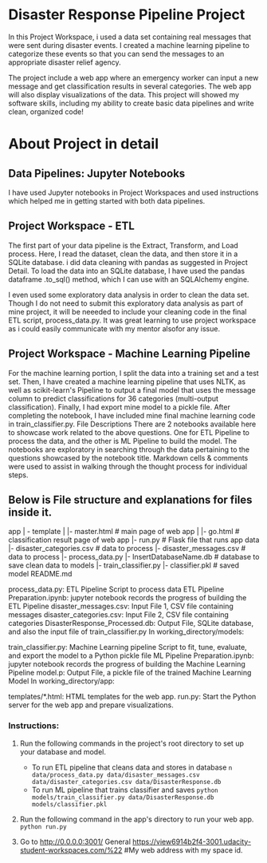 # Disaster Response Pipeline Project
In this Project Workspace, i used a data set containing real messages that were sent during disaster events. I created a machine learning pipeline to categorize these events so that you can send the messages to an appropriate disaster relief agency.

The project include a web app where an emergency worker can input a new message and get classification results in several categories. The web app will also display visualizations of the data. This project will showed my software skills, including my ability to create basic data pipelines and write clean, organized code!


# About Project in detail
## Data Pipelines: Jupyter Notebooks
I have used Jupyter notebooks in Project Workspaces and used instructions which helped me in getting started with both data pipelines. 

## Project Workspace - ETL
The first part of your data pipeline is the Extract, Transform, and Load process. Here, I read the dataset, clean the data, and then store it in a SQLite database. i did  data cleaning with pandas as suggested in Project Detail. To load the data into an SQLite database, I have used the pandas dataframe .to_sql() method, which I can use with an SQLAlchemy engine.

I even used some exploratory data analysis in order to clean the data set. Though I do not need to submit this exploratory data analysis as part of mine project, it will be neeeded to include your cleaning code in the final ETL script, process_data.py. It was great learning to use project workspace as i could easily communicate with my mentor alsofor any issue.

## Project Workspace - Machine Learning Pipeline
For the machine learning portion, I split the data into a training set and a test set. Then, I have created a machine learning pipeline that uses NLTK, as well as scikit-learn's Pipeline to output a final model that uses the message column to predict classifications for 36 categories (multi-output classification). Finally, I had export mine model to a pickle file. After completing the notebook, I have included mine final machine learning code in train_classifier.py.
File Descriptions
There are 2 notebooks available here to showcase work related to the above questions. One for ETL Pipeline to process the data, and the other is ML Pipeline to build the model. The notebooks are exploratory in searching through the data pertaining to the questions showcased by the notebook title. Markdown cells & comments were used to assist in walking through the thought process for individual steps.

## Below is File structure and explanations for files inside it.
app
| - template
| |- master.html # main page of web app
| |- go.html # classification result page of web app
|- run.py # Flask file that runs app
data
|- disaster_categories.csv # data to process
|- disaster_messages.csv # data to process
|- process_data.py
|- InsertDatabaseName.db # database to save clean data to
models
|- train_classifier.py
|- classifier.pkl # saved model
README.md


process_data.py: ETL Pipeline Script to process data
ETL Pipeline Preparation.ipynb: jupyter notebook records the progress of building the ETL Pipeline
disaster_messages.csv: Input File 1, CSV file containing messages
disaster_categories.csv: Input File 2, CSV file containing categories
DisasterResponse_Processed.db: Output File, SQLite database, and also the input file of train_classifier.py
In working_directory/models:

train_classifier.py: Machine Learning pipeline Script to fit, tune, evaluate, and export the model to a Python pickle file
ML Pipeline Preparation.ipynb: jupyter notebook records the progress of building the Machine Learning Pipeline
model.p: Output File, a pickle file of the trained Machine Learning Model
In working_directory/app:

templates/*.html: HTML templates for the web app.
run.py: Start the Python server for the web app and prepare visualizations.

### Instructions:
1. Run the following commands in the project's root directory to set up your database and model.

    - To run ETL pipeline that cleans data and stores in database
        `n data/process_data.py data/disaster_messages.csv data/disaster_categories.csv data/DisasterResponse.db`
    - To run ML pipeline that trains classifier and saves
        `python models/train_classifier.py data/DisasterResponse.db models/classifier.pkl`


2. Run the following command in the app's directory to run your web app.
    `python run.py`

3. Go to http://0.0.0.0:3001/ General
    https://view6914b2f4-3001.udacity-student-workspaces.com/%22    #My web address with my space id.
